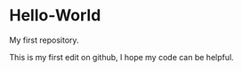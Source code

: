 # Hello-World
My first repository.

This is my first edit on github, I hope my code can be helpful.
